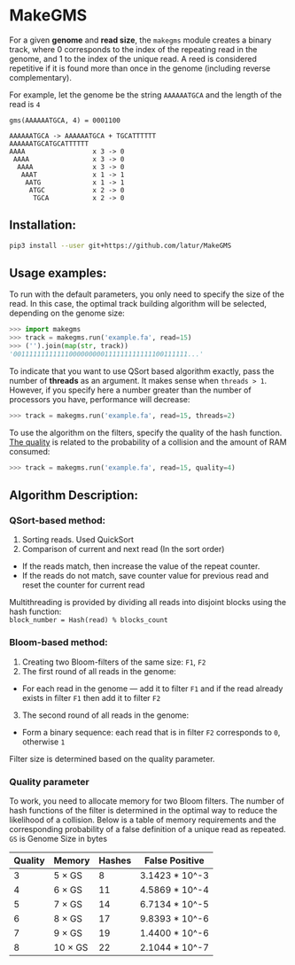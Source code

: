 # MakeGMS

For a given **genome** and **read size**, the `makegms` module creates a binary track, where 0 corresponds to the index of the repeating read in the genome, and 1 to the index of the unique read. A reed is considered repetitive if it is found more than once in the genome (including reverse complementary).

For example, let the genome be the string `AAAAAATGCA` and the length of the read is `4`

```
gms(AAAAAATGCA, 4) = 0001100

AAAAAATGCA -> AAAAAATGCA + TGCATTTTTT
AAAAAATGCATGCATTTTTT
AAAA                 x 3 -> 0
 AAAA                x 3 -> 0
  AAAA               x 3 -> 0
   AAAT              x 1 -> 1
    AATG             x 1 -> 1
     ATGC            x 2 -> 0
      TGCA           x 2 -> 0
```

## Installation:

```bash
pip3 install --user git+https://github.com/latur/MakeGMS
```

## Usage examples:

To run with the default parameters, you only need to specify the size of the read. In this case, the optimal track building algorithm will be selected, depending on the genome size:

```python
>>> import makegms
>>> track = makegms.run('example.fa', read=15)
>>> ('').join(map(str, track))
'00111111111111000000000111111111111100111111...'
```

To indicate that you want to use QSort based algorithm exactly, pass the number of **threads** as an argument. It makes sense when `threads > 1`. However, if you specify here a number greater than the number of processors you have, performance will decrease:

```python
>>> track = makegms.run('example.fa', read=15, threads=2)
```

To use the algorithm on the filters, specify the quality of the hash function. [The quality](#quality-parameter) is related to the probability of a collision and the amount of RAM consumed:

```python
>>> track = makegms.run('example.fa', read=15, quality=4)
```

## Algorithm Description:

### QSort-based method:

1. Sorting reads. Used QuickSort
2. Сomparison of current and next read (In the sort order)
 - If the reads match, then increase the value of the repeat counter.
 - If the reads do not match, save counter value for previous read and reset the counter for current read

Multithreading is provided by dividing all reads into disjoint blocks using the hash function:  
`block_number = Hash(read) % blocks_count`

### Bloom-based method:

1. Creating two Bloom-filters of the same size: `F1`, `F2`
2. The first round of all reads in the genome:
 - For each read in the genome — add it to filter `F1` and if the read already exists in filter `F1` then add it to filter `F2`
3. The second round of all reads in the genome:
 - Form a binary sequence: each read that is in filter `F2` corresponds to `0`, otherwise `1`

Filter size is determined based on the quality parameter. 

### Quality parameter

To work, you need to allocate memory for two Bloom filters. The number of hash functions of the filter is determined in the optimal way to reduce the likelihood of a collision. Below is a table of memory requirements and the corresponding probability of a false definition of a unique read as repeated. `GS` is Genome Size in bytes

| Quality | Memory  | Hashes | False Positive |
| ------- | ------- | ------ | -------------- |
| 3       | 5 × GS  | 8      | 3.1423 * 10^-3 |
| 4       | 6 × GS  | 11     | 4.5869 * 10^-4 |
| 5       | 7 × GS  | 14     | 6.7134 * 10^-5 |
| 6       | 8 × GS  | 17     | 9.8393 * 10^-6 |
| 7       | 9 × GS  | 19     | 1.4400 * 10^-6 |
| 8       | 10 × GS | 22     | 2.1044 * 10^-7 |

